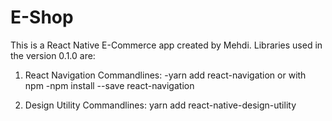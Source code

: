 # E-Shop
This is a React Native E-Commerce app created by Mehdi. 
Libraries used in the version 0.1.0 are:

1) React Navigation
Commandlines:
-yarn add react-navigation
or with npm
-npm install --save react-navigation

2) Design Utility
Commandlines:
yarn add react-native-design-utility
